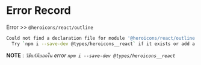 # Error Record

Error >> `@heroicons/react/outline`

```bash
Could not find a declaration file for module '@heroicons/react/outline'. 'e:/WORKSPACE/GitHub/Next14-Components/next14components/node_modules/@heroicons/react/outline/index.js' implicitly has an 'any' type.
  Try `npm i --save-dev @types/heroicons__react` if it exists or add a new declaration (.d.ts) file containing `declare module '@heroicons/react/outline';`ts(7016)
```

**NOTE** : *วิธีแก้มีบอกใน error `npm i --save-dev @types/heroicons__react`*
